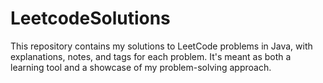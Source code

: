 # LeetcodeSolutions
This repository contains my solutions to LeetCode problems in Java, with explanations, notes, and tags for each problem. It's meant as both a learning tool and a showcase of my problem-solving approach.

